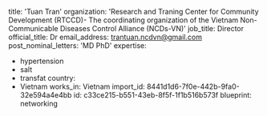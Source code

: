 title: 'Tuan Tran'
organization: 'Research and Traning Center for Community Development (RTCCD)- The coordinating organization of the Vietnam Non-Communicable Diseases Control Alliance (NCDs-VN)'
job_title: Director
official_title: Dr
email_address: trantuan.ncdvn@gmail.com
post_nominal_letters: 'MD PhD'
expertise:
  - hypertension
  - salt
  - transfat
country:
  - Vietnam
works_in: Vietnam
import_id: 8441d1d6-7f0e-442b-9fa0-32e594a4e4bb
id: c33ce215-b551-43eb-8f5f-1f1b516b573f
blueprint: networking

